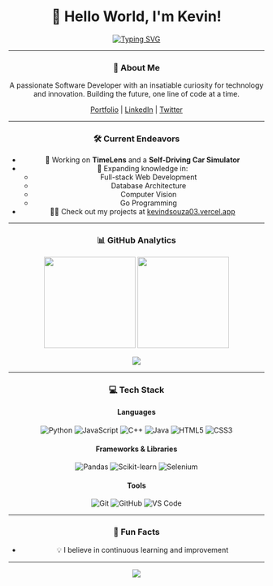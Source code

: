 <div align="center">
  
# 👋 Hello World, I'm Kevin!

[![Typing SVG](https://readme-typing-svg.demolab.com?font=Fira+Code&pause=1000&color=00FF00&center=true&vCenter=true&random=false&width=435&lines=Software+Developer;Lifelong+Learner;Problem+Solver;Innovation+Enthusiast)](https://git.io/typing-svg)

---

### 🚀 About Me

A passionate Software Developer with an insatiable curiosity for technology and innovation.
Building the future, one line of code at a time.

[Portfolio](https://kevindsouza03.vercel.app/) | [LinkedIn](#) | [Twitter](#)

---

### 🛠️ Current Endeavors

- 🔭 Working on **TimeLens** and a **Self-Driving Car Simulator**
- 🌱 Expanding knowledge in:
  - Full-stack Web Development
  - Database Architecture
  - Computer Vision
  - Go Programming
- 👨‍💻 Check out my projects at [kevindsouza03.vercel.app](https://kevindsouza03.vercel.app/)

---

### 📊 GitHub Analytics

<p align="center">
  <img height="180em" src="https://github-readme-stats.vercel.app/api?username=KevinDsouza03&count_private=true&show_icons=true&theme=radical&hide_border=true"/>
  <img height="180em" src="https://github-readme-stats.vercel.app/api/top-langs/?username=KevinDsouza03&hide_progress=true&theme=radical&hide_border=true"/>
</p>

<p align="center">
  <img src="https://github-readme-streak-stats.herokuapp.com/?user=KevinDsouza03&theme=radical&hide_border=true"/>
</p>

---

### 💻 Tech Stack

#### Languages
![Python](https://img.shields.io/badge/-Python-3776AB?style=flat-square&logo=Python&logoColor=white)
![JavaScript](https://img.shields.io/badge/-JavaScript-F7DF1E?style=flat-square&logo=javascript&logoColor=black)
![C++](https://img.shields.io/badge/-C++-00599C?style=flat-square&logo=c%2B%2B&logoColor=white)
![Java](https://img.shields.io/badge/-Java-007396?style=flat-square&logo=java&logoColor=white)
![HTML5](https://img.shields.io/badge/-HTML5-E34F26?style=flat-square&logo=html5&logoColor=white)
![CSS3](https://img.shields.io/badge/-CSS3-1572B6?style=flat-square&logo=css3&logoColor=white)

#### Frameworks & Libraries
![Pandas](https://img.shields.io/badge/-Pandas-150458?style=flat-square&logo=pandas&logoColor=white)
![Scikit-learn](https://img.shields.io/badge/-Scikit--learn-F7931E?style=flat-square&logo=scikit-learn&logoColor=white)
![Selenium](https://img.shields.io/badge/-Selenium-43B02A?style=flat-square&logo=selenium&logoColor=white)

#### Tools
![Git](https://img.shields.io/badge/-Git-F05032?style=flat-square&logo=git&logoColor=white)
![GitHub](https://img.shields.io/badge/-GitHub-181717?style=flat-square&logo=github&logoColor=white)
![VS Code](https://img.shields.io/badge/-VS%20Code-007ACC?style=flat-square&logo=visual-studio-code&logoColor=white)

---

### 🌟 Fun Facts

- 💡 I believe in continuous learning and improvement

---

<p align="center">
  <img src="https://komarev.com/ghpvc/?username=KevinDsouza03&color=blueviolet&style=flat-square">
</p>

</div>
